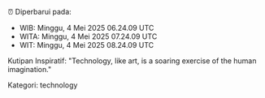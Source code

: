 ⏰ Diperbarui pada:
- WIB: Minggu, 4 Mei 2025 06.24.09 UTC
- WITA: Minggu, 4 Mei 2025 07.24.09 UTC
- WIT: Minggu, 4 Mei 2025 08.24.09 UTC

Kutipan Inspiratif:
"Technology, like art, is a soaring exercise of the human imagination."


Kategori: technology

